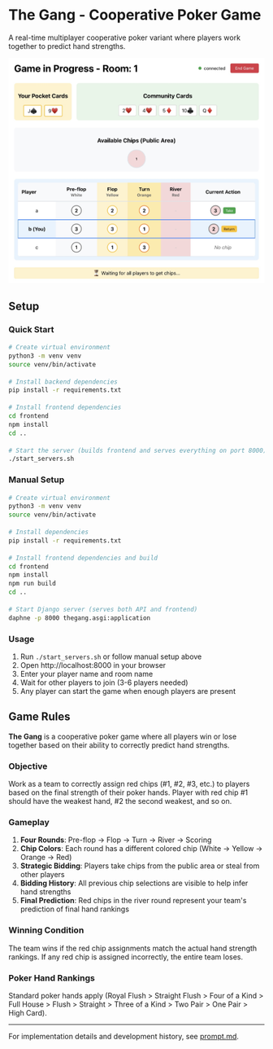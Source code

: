 # The Gang - Cooperative Poker Game

A real-time multiplayer cooperative poker variant where players work together to predict hand strengths.

![Screenshot](static/screenshot.jpg)

## Setup

### Quick Start

```bash
# Create virtual environment
python3 -m venv venv
source venv/bin/activate

# Install backend dependencies
pip install -r requirements.txt

# Install frontend dependencies
cd frontend
npm install
cd ..

# Start the server (builds frontend and serves everything on port 8000)
./start_servers.sh
```

### Manual Setup

```bash
# Create virtual environment
python3 -m venv venv
source venv/bin/activate

# Install dependencies
pip install -r requirements.txt

# Install frontend dependencies and build
cd frontend
npm install
npm run build
cd ..

# Start Django server (serves both API and frontend)
daphne -p 8000 thegang.asgi:application
```

### Usage

1. Run `./start_servers.sh` or follow manual setup above
2. Open http://localhost:8000 in your browser
3. Enter your player name and room name
4. Wait for other players to join (3-6 players needed)
5. Any player can start the game when enough players are present

## Game Rules

**The Gang** is a cooperative poker game where all players win or lose together based on their ability to correctly predict hand strengths.

### Objective
Work as a team to correctly assign red chips (#1, #2, #3, etc.) to players based on the final strength of their poker hands. Player with red chip #1 should have the weakest hand, #2 the second weakest, and so on.

### Gameplay
1. **Four Rounds**: Pre-flop → Flop → Turn → River → Scoring
2. **Chip Colors**: Each round has a different colored chip (White → Yellow → Orange → Red)
3. **Strategic Bidding**: Players take chips from the public area or steal from other players
4. **Bidding History**: All previous chip selections are visible to help infer hand strengths
5. **Final Prediction**: Red chips in the river round represent your team's prediction of final hand rankings

### Winning Condition
The team wins if the red chip assignments match the actual hand strength rankings. If any red chip is assigned incorrectly, the entire team loses.

### Poker Hand Rankings
Standard poker hands apply (Royal Flush > Straight Flush > Four of a Kind > Full House > Flush > Straight > Three of a Kind > Two Pair > One Pair > High Card).

---

For implementation details and development history, see [prompt.md](prompt.md).